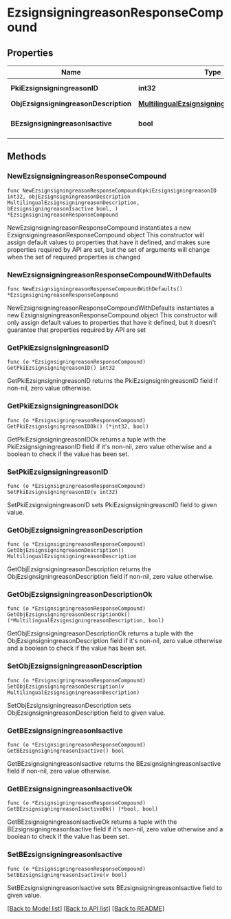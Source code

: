 # EzsignsigningreasonResponseCompound

## Properties

Name | Type | Description | Notes
------------ | ------------- | ------------- | -------------
**PkiEzsignsigningreasonID** | **int32** | The unique ID of the Ezsignsigningreason | 
**ObjEzsignsigningreasonDescription** | [**MultilingualEzsignsigningreasonDescription**](MultilingualEzsignsigningreasonDescription.md) |  | 
**BEzsignsigningreasonIsactive** | **bool** | Whether the ezsignsigningreason is active or not | 

## Methods

### NewEzsignsigningreasonResponseCompound

`func NewEzsignsigningreasonResponseCompound(pkiEzsignsigningreasonID int32, objEzsignsigningreasonDescription MultilingualEzsignsigningreasonDescription, bEzsignsigningreasonIsactive bool, ) *EzsignsigningreasonResponseCompound`

NewEzsignsigningreasonResponseCompound instantiates a new EzsignsigningreasonResponseCompound object
This constructor will assign default values to properties that have it defined,
and makes sure properties required by API are set, but the set of arguments
will change when the set of required properties is changed

### NewEzsignsigningreasonResponseCompoundWithDefaults

`func NewEzsignsigningreasonResponseCompoundWithDefaults() *EzsignsigningreasonResponseCompound`

NewEzsignsigningreasonResponseCompoundWithDefaults instantiates a new EzsignsigningreasonResponseCompound object
This constructor will only assign default values to properties that have it defined,
but it doesn't guarantee that properties required by API are set

### GetPkiEzsignsigningreasonID

`func (o *EzsignsigningreasonResponseCompound) GetPkiEzsignsigningreasonID() int32`

GetPkiEzsignsigningreasonID returns the PkiEzsignsigningreasonID field if non-nil, zero value otherwise.

### GetPkiEzsignsigningreasonIDOk

`func (o *EzsignsigningreasonResponseCompound) GetPkiEzsignsigningreasonIDOk() (*int32, bool)`

GetPkiEzsignsigningreasonIDOk returns a tuple with the PkiEzsignsigningreasonID field if it's non-nil, zero value otherwise
and a boolean to check if the value has been set.

### SetPkiEzsignsigningreasonID

`func (o *EzsignsigningreasonResponseCompound) SetPkiEzsignsigningreasonID(v int32)`

SetPkiEzsignsigningreasonID sets PkiEzsignsigningreasonID field to given value.


### GetObjEzsignsigningreasonDescription

`func (o *EzsignsigningreasonResponseCompound) GetObjEzsignsigningreasonDescription() MultilingualEzsignsigningreasonDescription`

GetObjEzsignsigningreasonDescription returns the ObjEzsignsigningreasonDescription field if non-nil, zero value otherwise.

### GetObjEzsignsigningreasonDescriptionOk

`func (o *EzsignsigningreasonResponseCompound) GetObjEzsignsigningreasonDescriptionOk() (*MultilingualEzsignsigningreasonDescription, bool)`

GetObjEzsignsigningreasonDescriptionOk returns a tuple with the ObjEzsignsigningreasonDescription field if it's non-nil, zero value otherwise
and a boolean to check if the value has been set.

### SetObjEzsignsigningreasonDescription

`func (o *EzsignsigningreasonResponseCompound) SetObjEzsignsigningreasonDescription(v MultilingualEzsignsigningreasonDescription)`

SetObjEzsignsigningreasonDescription sets ObjEzsignsigningreasonDescription field to given value.


### GetBEzsignsigningreasonIsactive

`func (o *EzsignsigningreasonResponseCompound) GetBEzsignsigningreasonIsactive() bool`

GetBEzsignsigningreasonIsactive returns the BEzsignsigningreasonIsactive field if non-nil, zero value otherwise.

### GetBEzsignsigningreasonIsactiveOk

`func (o *EzsignsigningreasonResponseCompound) GetBEzsignsigningreasonIsactiveOk() (*bool, bool)`

GetBEzsignsigningreasonIsactiveOk returns a tuple with the BEzsignsigningreasonIsactive field if it's non-nil, zero value otherwise
and a boolean to check if the value has been set.

### SetBEzsignsigningreasonIsactive

`func (o *EzsignsigningreasonResponseCompound) SetBEzsignsigningreasonIsactive(v bool)`

SetBEzsignsigningreasonIsactive sets BEzsignsigningreasonIsactive field to given value.



[[Back to Model list]](../README.md#documentation-for-models) [[Back to API list]](../README.md#documentation-for-api-endpoints) [[Back to README]](../README.md)



